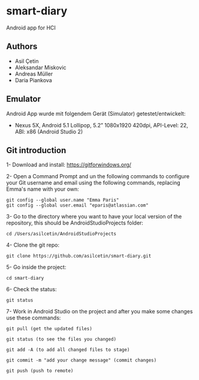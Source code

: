 # smart-diary
Android app for HCI

## Authors
* Asil Çetin
* Aleksandar Miskovic
* Andreas Müller
* Daria Piankova

## Emulator
Android App wurde mit folgendem Gerät (Simulator) getestet/entwickelt:
* Nexus 5X, Android 5.1 Lollipop, 5.2” 1080x1920 420dpi, API-Level: 22, ABI: x86 (Android Studio 2) 

## Git introduction
1- Download and install: https://gitforwindows.org/

2- Open a Command Prompt and un the following commands to configure your Git username and email using the following commands, replacing Emma's name with your own:

    git config --global user.name "Emma Paris"
    git config --global user.email "eparis@atlassian.com"

3- Go to the directory where you want to have your local version of the repository, this should be AndroidStudioProjects folder:

    cd /Users/asilcetin/AndroidStudioProjects

4- Clone the git repo:

    git clone https://github.com/asilcetin/smart-diary.git

5- Go inside the project:

    cd smart-diary

6- Check the status:

    git status

7- Work in Android Studio on the project and after you make some changes use these commands:

    git pull (get the updated files)
    
    git status (to see the files you changed)

    git add -A (to add all changed files to stage)

    git commit -m "add your change message" (commit changes)

    git push (push to remote)
